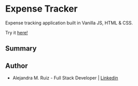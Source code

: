 # Expense Tracker

Expense tracking application built in Vanilla JS, HTML & CSS.  

Try it [here!](https://alejandramruiz.github.io/expense-tracker/)

<!-- <image src ="images/rps-img.png" width="750" height="435"> -->

## Summary
<!-- Though modest, this was my first game in pure JavaScript, HTML & CSS, and the process meant gaining a handle on the Math object. As a little girl, I remember playing my first computer games in the 90s and being in awe, wondering how the computer was able to make random selections on its own, so solving this old mystery from my past was both charming and even a bit heartwarming. I was also able to strengthen my "event-handler muscle", a function which continuous to present itself in my JavaScript projects. I used to feel that projects like these were too boring or basic, but I'm so glad I ended up doing them as the experience has been humbling, and I've consequently learnt to appreciate all there is to gain from them. Excited to take on the next programming challenge!     -->

## Author 
* Alejandra M. Ruiz - Full Stack Developer | [Linkedin](https://www.linkedin.com/in/alejandra-m-ruiz/)
